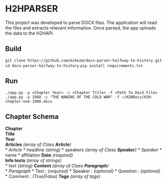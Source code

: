 # H2HPARSER

This project was developed to parse DOCX files. The application will read the files and extracts relevant information. Once parsed, the app uploads the data to the H2HAPI.

## Build

`git clone https://github.com/mikezm/docx-parser-halfway-to-history.git`
`cd docx-parser-halfway-to-history`
`pip install requirements.txt`

## Run

`./app.py -y <Chapter Year> -c <Chapter Title> -f <Path To DocX File>`  
`./app.py -y 1988 -c "THE WANING OF THE COLD WAR" -f ~/H2HDocs/H2H-chapter-one-1988.docx`  

## Chapter Schema

**Chapter**  
    **Title**  
    **Year**  
    **Articles** *(array of Class **Article**)*  
        * *Article*
            * headline *(string)*
            * speakers *(array of Class **Speaker**)*
                * *Speaker*
                    * name
                    * affiliation
    **Date** *(required)*  
    **Info texts** *(array of strings)*  
        * text *(string)*
    **Content** *(array of Class **Paragraph**)*  
        * *Paragraph*
            * Text     : *(required)*
            * Speaker  : *(optional)*
            * Question : *(optional)*
            * Comment  : *(True|False)*
    **Tags** *(array of tags)*  